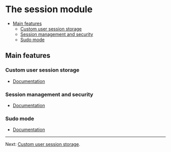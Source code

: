 # The session module

<!-- TOC -->
* [Main features](#main-features)
  * [Custom user session storage](#custom-user-session-storage)
  * [Session management and security](#session-management-and-security)
  * [Sudo mode](#sudo-mode)
<!-- TOC -->

## Main features

### Custom user session storage

- [Documentation](custom-session-storage.md)

### Session management and security

- [Documentation](session-managment-and-security.md)

### Sudo mode

- [Documentation](sudo-mode.md)

---

Next: [Custom user session storage](custom-session-storage.md).